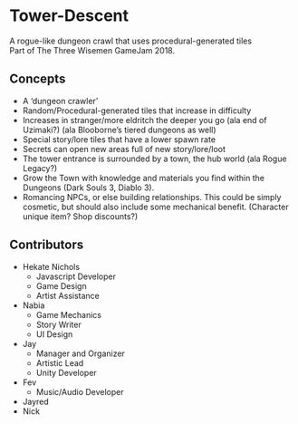 # Tower-Descent
A rogue-like dungeon crawl that uses procedural-generated tiles  
Part of The Three Wisemen GameJam 2018.

## Concepts
- A ‘dungeon crawler’
- Random/Procedural-generated tiles that increase in difficulty
- Increases in stranger/more eldritch the deeper you go (ala end of Uzimaki?) (ala Blooborne’s tiered dungeons as well)
- Special story/lore tiles that have a lower spawn rate
- Secrets can open new areas full of new story/lore/loot
- The tower entrance is surrounded by a town, the hub world (ala Rogue Legacy?)
- Grow the Town with knowledge and materials you find within the Dungeons (Dark Souls 3, Diablo 3).
- Romancing NPCs, or else building relationships. This could be simply cosmetic, but should also include some mechanical benefit.  (Character unique item? Shop discounts?)

## Contributors
- Hekate Nichols
  - Javascript Developer
  - Game Design
  - Artist Assistance
- Nabia
  - Game Mechanics
  - Story Writer
  - UI Design
- Jay
  - Manager and Organizer
  - Artistic Lead
  - Unity Developer 
- Fev
  - Music/Audio Developer
- Jayred
- Nick
